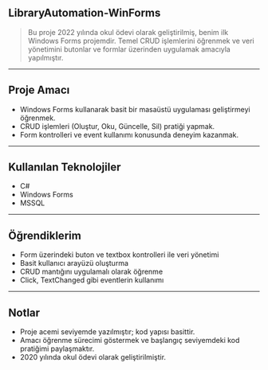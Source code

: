 ## LibraryAutomation-WinForms

> Bu proje 2022 yılında okul ödevi olarak geliştirilmiş, benim ilk Windows Forms projemdir. Temel CRUD işlemlerini öğrenmek ve veri yönetimini butonlar ve formlar üzerinden uygulamak amacıyla yapılmıştır.

---

## Proje Amacı
- Windows Forms kullanarak basit bir masaüstü uygulaması geliştirmeyi öğrenmek.
- CRUD işlemleri (Oluştur, Oku, Güncelle, Sil) pratiği yapmak.
- Form kontrolleri ve event kullanımı konusunda deneyim kazanmak.

---

## Kullanılan Teknolojiler
- C#  
- Windows Forms
- MSSQL

---

## Öğrendiklerim
- Form üzerindeki buton ve textbox kontrolleri ile veri yönetimi
- Basit kullanıcı arayüzü oluşturma
- CRUD mantığını uygulamalı olarak öğrenme
- Click, TextChanged gibi eventlerin kullanımı

---

## Notlar
- Proje acemi seviyemde yazılmıştır; kod yapısı basittir.
- Amacı öğrenme sürecimi göstermek ve başlangıç seviyemdeki kod pratiğimi paylaşmaktır.
- 2020 yılında okul ödevi olarak geliştirilmiştir.

